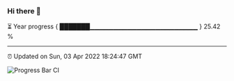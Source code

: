 ### Hi there 👋

⏳ Year progress { ███████▁▁▁▁▁▁▁▁▁▁▁▁▁▁▁▁▁▁▁▁▁▁▁ } 25.42 %

---

⏰ Updated on Sun, 03 Apr 2022 18:24:47 GMT

![Progress Bar CI](https://github.com/ZhaoGui/ZhaoGui/workflows/Progress%20Bar%20CI/badge.svg)
